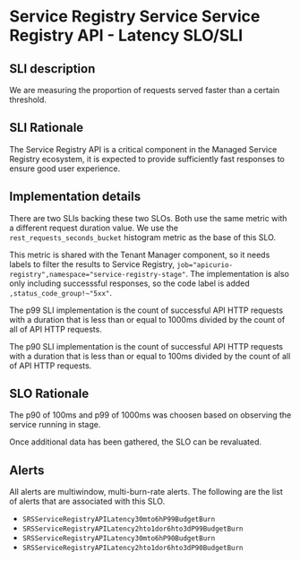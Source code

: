# Service Registry Service Service Registry API - Latency SLO/SLI

## SLI description
We are measuring the proportion of requests served faster than a certain threshold.

## SLI Rationale
The Service Registry API is a critical component in the Managed Service Registry ecosystem, it is expected to provide sufficiently fast responses to ensure good user experience.

## Implementation details
There are two SLIs backing these two SLOs. Both use the same metric with a different request duration value. We use the `rest_requests_seconds_bucket` histogram metric as the base of this SLO. 

This metric is shared with the Tenant Manager component, so it needs labels to filter the results to Service Registry, `job="apicurio-registry",namespace="service-registry-stage"`. The implementation is also only including successsful responses, so the code label is added `,status_code_group!~"5xx"`.

The p99 SLI implementation is the count of successful API HTTP requests with a duration that is less than or equal to 1000ms divided by the count of all of API HTTP requests.

The p90 SLI implementation is the count of successful API HTTP requests with a duration that is less than or equal to 100ms divided by the count of all of API HTTP requests.

## SLO Rationale
The p90 of 100ms and p99 of 1000ms was choosen based on observing the service running in stage.

Once additional data has been gathered, the SLO can be revaluated.

## Alerts
All alerts are multiwindow, multi-burn-rate alerts. The following are the list of alerts that are associated with this SLO.

- `SRSServiceRegistryAPILatency30mto6hP99BudgetBurn`
- `SRSServiceRegistryAPILatency2hto1dor6hto3dP99BudgetBurn`
- `SRSServiceRegistryAPILatency30mto6hP90BudgetBurn`
- `SRSServiceRegistryAPILatency2hto1dor6hto3dP90BudgetBurn`
  
